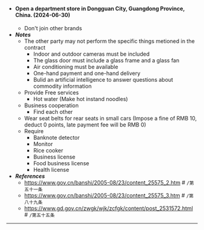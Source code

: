 - #### Open a department store in Dongguan City, Guangdong Province, China. (2024-06-30)
    - Don't join other brands
- ***Notes***
    - The other party may not perform the specific things metioned in the contract
        - Indoor and outdoor cameras must be included
        - The glass door must include a glass frame and a glass fan
        - Air conditioning must be available
        - One-hand payment and one-hand delivery
        - Bulid an artificial intelligence to answer questions about commodity information
    - Provide Free services
        - Hot water (Make hot instand noodles)
    - Business cooperation
        - Find each other
    - Wear seat belts for rear seats in small cars (Impose a fine of RMB 10, deduct 0 points, late payment fee will be RMB 0)
    - Require
        - Banknote detector
        - Monitor
        - Rice cooker
        - Business license
        - Food business license
        - Health license
- ***References***
    - https://www.gov.cn/banshi/2005-08/23/content_25575_2.htm # `/第五十一条`
    - https://www.gov.cn/banshi/2005-08/23/content_25575_3.htm # `/第八十九条`
    - https://www.gd.gov.cn/zwgk/wjk/zcfgk/content/post_2531572.html # `/第五十五条`
- ---
